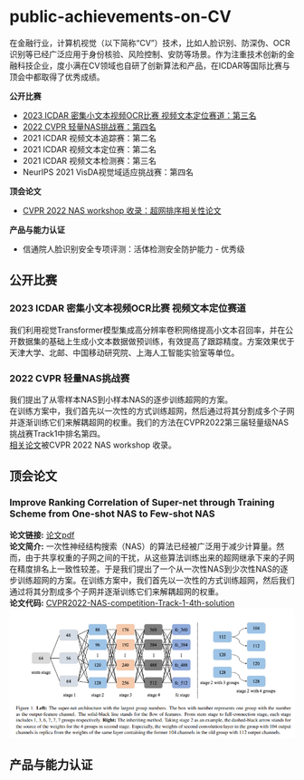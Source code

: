 # public-achievements-on-CV
在金融行业，计算机视觉（以下简称“CV”）技术，比如人脸识别、防深伪、OCR识别等已经广泛应用于身份核验、风险控制、安防等场景。作为注重技术创新的金融科技企业，度小满在CV领域也自研了创新算法和产品，在ICDAR等国际比赛与顶会中都取得了优秀成绩。    

**公开比赛**
* [2023 ICDAR 密集小文本视频OCR比赛 视频文本定位赛道：第三名](#2023ICDAR)
* [2022 CVPR 轻量NAS挑战赛：第四名](#2022CVPR)
* 2021 ICDAR 视频文本追踪赛：第二名
* 2021 ICDAR 视频文本定位赛：第二名
* 2021 ICDAR 视频文本检测赛：第三名
* NeurIPS 2021 VisDA视觉域适应挑战赛：第四名  

**顶会论文**
* [CVPR 2022 NAS workshop 收录：超网排序相关性论文](#2022CVpaper)    

**产品与能力认证**
* 信通院人脸识别安全专项评测：活体检测安全防护能力 - 优秀级   


## 公开比赛    
### <span id='2023ICDAR'>2023 ICDAR</span> 密集小文本视频OCR比赛 视频文本定位赛道    
我们利用视觉Transformer模型集成高分辨率卷积网络提高小文本召回率，并在公开数据集的基础上生成小文本数据做预训练，有效提高了跟踪精度。方案效果优于天津大学、北邮、中国移动研究院、上海人工智能实验室等单位。     

###  <span id='2022CVPR'>2022 CVPR</span> 轻量NAS挑战赛    
我们提出了从零样本NAS到小样本NAS的逐步训练超网的方案。    
在训练方案中，我们首先以一次性的方式训练超网，然后通过将其分割成多个子网并逐渐训练它们来解耦超网的权重。我们的方法在CVPR2022第三届轻量级NAS挑战赛Track1中排名第四。   
[相关论文](#2022CVpaper)被CVPR 2022 NAS workshop 收录。



## 顶会论文     
### <span id='2022CVpaper'>Improve Ranking Correlation of Super-net through Training Scheme from One-shot NAS to Few-shot NAS</span>
**论文链接:**  [论文pdf](https://arxiv.org/pdf/2206.05896v1.pdf)     
**论文简介:**   一次性神经结构搜索（NAS）的算法已经被广泛用于减少计算量。然而，由于共享权重的子网之间的干扰，从这些算法训练出来的超网继承下来的子网在精度排名上一致性较差。于是我们提出了一个从一次性NAS到少次性NAS的逐步训练超网的方案。在训练方案中，我们首先以一次性的方式训练超网，然后我们通过将其分割成多个子网并逐渐训练它们来解耦超网的权重。     
**论文代码:**  [CVPR2022-NAS-competition-Track-1-4th-solution](https://github.com/liujiawei2333/CVPR2022-NAS-competition-Track-1-4th-solution)       
![CVPR图片](https://github.com/Duxiaoman-DI/public-achievements-on-CV/blob/main/naspdc.PNG)




## 产品与能力认证
